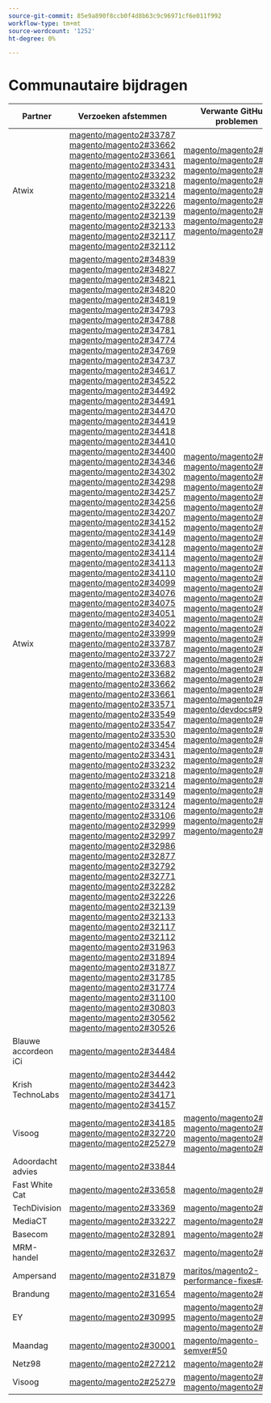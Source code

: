 ```yaml
---
source-git-commit: 85e9a890f8ccb0f4d8b63c9c96971cf6e011f992
workflow-type: tm+mt
source-wordcount: '1252'
ht-degree: 0%

---
```

# Communautaire bijdragen

| Partner | Verzoeken afstemmen | Verwante GitHub-problemen |
| ------- | ------- | ------- |
| Atwix | [magento/magento2#33787](https://github.com/magento/magento2/pull/33787)  [magento/magento2#33662](https://github.com/magento/magento2/pull/33662)  [magento/magento2#33661](https://github.com/magento/magento2/pull/33661)  [magento/magento2#33431](https://github.com/magento/magento2/pull/33431)  [magento/magento2#33232](https://github.com/magento/magento2/pull/33232)  [magento/magento2#33218](https://github.com/magento/magento2/pull/33218)  [magento/magento2#33214](https://github.com/magento/magento2/pull/33214)  [magento/magento2#32226](https://github.com/magento/magento2/pull/32226)  [magento/magento2#32139](https://github.com/magento/magento2/pull/32139)  [magento/magento2#32133](https://github.com/magento/magento2/pull/32133)  [magento/magento2#32117](https://github.com/magento/magento2/pull/32117)  [magento/magento2#32112](https://github.com/magento/magento2/pull/32112) | [magento/magento2#33689](https://github.com/magento/magento2/issues/33689)  [magento/magento2#33635](https://github.com/magento/magento2/issues/33635)  [magento/magento2#33556](https://github.com/magento/magento2/issues/33556)  [magento/magento2#33806](https://github.com/magento/magento2/issues/33806)  [magento/magento2#32381](https://github.com/magento/magento2/issues/32381)  [magento/magento2#33786](https://github.com/magento/magento2/issues/33786)  [magento/magento2#33785](https://github.com/magento/magento2/issues/33785)  [magento/magento2#33784](https://github.com/magento/magento2/issues/33784)  [magento/magento2#33775](https://github.com/magento/magento2/issues/33775) |
| Atwix | [magento/magento2#34839](https://github.com/magento/magento2/pull/34839)  [magento/magento2#34827](https://github.com/magento/magento2/pull/34827)  [magento/magento2#34821](https://github.com/magento/magento2/pull/34821)  [magento/magento2#34820](https://github.com/magento/magento2/pull/34820)  [magento/magento2#34819](https://github.com/magento/magento2/pull/34819)  [magento/magento2#34793](https://github.com/magento/magento2/pull/34793)  [magento/magento2#34788](https://github.com/magento/magento2/pull/34788)  [magento/magento2#34781](https://github.com/magento/magento2/pull/34781)  [magento/magento2#34774](https://github.com/magento/magento2/pull/34774)  [magento/magento2#34769](https://github.com/magento/magento2/pull/34769)  [magento/magento2#34737](https://github.com/magento/magento2/pull/34737)  [magento/magento2#34617](https://github.com/magento/magento2/pull/34617)  [magento/magento2#34522](https://github.com/magento/magento2/pull/34522)  [magento/magento2#34492](https://github.com/magento/magento2/pull/34492)  [magento/magento2#34491](https://github.com/magento/magento2/pull/34491)  [magento/magento2#34470](https://github.com/magento/magento2/pull/34470)  [magento/magento2#34419](https://github.com/magento/magento2/pull/34419)  [magento/magento2#34418](https://github.com/magento/magento2/pull/34418)  [magento/magento2#34410](https://github.com/magento/magento2/pull/34410)  [magento/magento2#34400](https://github.com/magento/magento2/pull/34400)  [magento/magento2#34346](https://github.com/magento/magento2/pull/34346)  [magento/magento2#34302](https://github.com/magento/magento2/pull/34302)  [magento/magento2#34298](https://github.com/magento/magento2/pull/34298)  [magento/magento2#34257](https://github.com/magento/magento2/pull/34257)  [magento/magento2#34256](https://github.com/magento/magento2/pull/34256)  [magento/magento2#34207](https://github.com/magento/magento2/pull/34207)  [magento/magento2#34152](https://github.com/magento/magento2/pull/34152)  [magento/magento2#34149](https://github.com/magento/magento2/pull/34149)  [magento/magento2#34128](https://github.com/magento/magento2/pull/34128)  [magento/magento2#34114](https://github.com/magento/magento2/pull/34114)  [magento/magento2#34113](https://github.com/magento/magento2/pull/34113)  [magento/magento2#34110](https://github.com/magento/magento2/pull/34110)  [magento/magento2#34099](https://github.com/magento/magento2/pull/34099)  [magento/magento2#34076](https://github.com/magento/magento2/pull/34076)  [magento/magento2#34075](https://github.com/magento/magento2/pull/34075)  [magento/magento2#34051](https://github.com/magento/magento2/pull/34051)  [magento/magento2#34022](https://github.com/magento/magento2/pull/34022)  [magento/magento2#33999](https://github.com/magento/magento2/pull/33999)  [magento/magento2#33787](https://github.com/magento/magento2/pull/33787)  [magento/magento2#33727](https://github.com/magento/magento2/pull/33727)  [magento/magento2#33683](https://github.com/magento/magento2/pull/33683)  [magento/magento2#33682](https://github.com/magento/magento2/pull/33682)  [magento/magento2#33662](https://github.com/magento/magento2/pull/33662)  [magento/magento2#33661](https://github.com/magento/magento2/pull/33661)  [magento/magento2#33571](https://github.com/magento/magento2/pull/33571)  [magento/magento2#33549](https://github.com/magento/magento2/pull/33549)  [magento/magento2#33547](https://github.com/magento/magento2/pull/33547)  [magento/magento2#33530](https://github.com/magento/magento2/pull/33530)  [magento/magento2#33454](https://github.com/magento/magento2/pull/33454)  [magento/magento2#33431](https://github.com/magento/magento2/pull/33431)  [magento/magento2#33232](https://github.com/magento/magento2/pull/33232)  [magento/magento2#33218](https://github.com/magento/magento2/pull/33218)  [magento/magento2#33214](https://github.com/magento/magento2/pull/33214)  [magento/magento2#33149](https://github.com/magento/magento2/pull/33149)  [magento/magento2#33124](https://github.com/magento/magento2/pull/33124)  [magento/magento2#33106](https://github.com/magento/magento2/pull/33106)  [magento/magento2#32999](https://github.com/magento/magento2/pull/32999)  [magento/magento2#32997](https://github.com/magento/magento2/pull/32997)  [magento/magento2#32986](https://github.com/magento/magento2/pull/32986)  [magento/magento2#32877](https://github.com/magento/magento2/pull/32877)  [magento/magento2#32792](https://github.com/magento/magento2/pull/32792)  [magento/magento2#32771](https://github.com/magento/magento2/pull/32771)  [magento/magento2#32282](https://github.com/magento/magento2/pull/32282)  [magento/magento2#32226](https://github.com/magento/magento2/pull/32226)  [magento/magento2#32139](https://github.com/magento/magento2/pull/32139)  [magento/magento2#32133](https://github.com/magento/magento2/pull/32133)  [magento/magento2#32117](https://github.com/magento/magento2/pull/32117)  [magento/magento2#32112](https://github.com/magento/magento2/pull/32112)  [magento/magento2#31963](https://github.com/magento/magento2/pull/31963)  [magento/magento2#31894](https://github.com/magento/magento2/pull/31894)  [magento/magento2#31877](https://github.com/magento/magento2/pull/31877)  [magento/magento2#31785](https://github.com/magento/magento2/pull/31785)  [magento/magento2#31774](https://github.com/magento/magento2/pull/31774)  [magento/magento2#31100](https://github.com/magento/magento2/pull/31100)  [magento/magento2#30803](https://github.com/magento/magento2/pull/30803)  [magento/magento2#30562](https://github.com/magento/magento2/pull/30562)  [magento/magento2#30526](https://github.com/magento/magento2/pull/30526) | [magento/magento2#34579](https://github.com/magento/magento2/issues/34579)  [magento/magento2#34490](https://github.com/magento/magento2/issues/34490)  [magento/magento2#34422](https://github.com/magento/magento2/issues/34422)  [magento/magento2#34510](https://github.com/magento/magento2/issues/34510)  [magento/magento2#34414](https://github.com/magento/magento2/issues/34414)  [magento/magento2#34511](https://github.com/magento/magento2/issues/34511)  [magento/magento2#34435](https://github.com/magento/magento2/issues/34435)  [magento/magento2#34512](https://github.com/magento/magento2/issues/34512)  [magento/magento2#34317](https://github.com/magento/magento2/issues/34317)  [magento/magento2#32948](https://github.com/magento/magento2/issues/32948)  [magento/magento2#26254](https://github.com/magento/magento2/issues/26254)  [magento/magento2#34316](https://github.com/magento/magento2/issues/34316)  [magento/magento2#34314](https://github.com/magento/magento2/issues/34314)  [magento/magento2#34313](https://github.com/magento/magento2/issues/34313)  [magento/magento2#34312](https://github.com/magento/magento2/issues/34312)  [magento/magento2#34311](https://github.com/magento/magento2/issues/34311)  [magento/magento2#34315](https://github.com/magento/magento2/issues/34315)  [magento/magento2#33747](https://github.com/magento/magento2/issues/33747)  [magento/magento2#33589](https://github.com/magento/magento2/issues/33589)  [magento/magento2#33689](https://github.com/magento/magento2/issues/33689)  [magento/magento2#33531](https://github.com/magento/magento2/issues/33531)  [magento/magento2#33635](https://github.com/magento/magento2/issues/33635)  [magento/magento2#33556](https://github.com/magento/magento2/issues/33556)  [magento/magento2#33806](https://github.com/magento/magento2/issues/33806)  [magento/magento2#32615](https://github.com/magento/magento2/issues/32615)  [magento/devdocs#9248](https://github.com/magento/devdocs/issues/9248)  [magento/magento2#32991](https://github.com/magento/magento2/issues/32991)  [magento/magento2#32821](https://github.com/magento/magento2/issues/32821)  [magento/magento2#33788](https://github.com/magento/magento2/issues/33788)  [magento/magento2#32381](https://github.com/magento/magento2/issues/32381)  [magento/magento2#33786](https://github.com/magento/magento2/issues/33786)  [magento/magento2#33785](https://github.com/magento/magento2/issues/33785)  [magento/magento2#33784](https://github.com/magento/magento2/issues/33784)  [magento/magento2#33775](https://github.com/magento/magento2/issues/33775)  [magento/magento2#33783](https://github.com/magento/magento2/issues/33783)  [magento/magento2#30828](https://github.com/magento/magento2/issues/30828)  [magento/magento2#33774](https://github.com/magento/magento2/issues/33774)  [magento/magento2#33773](https://github.com/magento/magento2/issues/33773) |
| Blauwe accordeon iCi | [magento/magento2#34484](https://github.com/magento/magento2/pull/34484) |  |
| Krish TechnoLabs | [magento/magento2#34442](https://github.com/magento/magento2/pull/34442)  [magento/magento2#34423](https://github.com/magento/magento2/pull/34423)  [magento/magento2#34171](https://github.com/magento/magento2/pull/34171)  [magento/magento2#34157](https://github.com/magento/magento2/pull/34157) |  |
| Visoog | [magento/magento2#34185](https://github.com/magento/magento2/pull/34185)  [magento/magento2#32720](https://github.com/magento/magento2/pull/32720)  [magento/magento2#25279](https://github.com/magento/magento2/pull/25279) | [magento/magento2#34513](https://github.com/magento/magento2/issues/34513)  [magento/magento2#34356](https://github.com/magento/magento2/issues/34356)  [magento/magento2#29647](https://github.com/magento/magento2/issues/29647)  [magento/magento2#30241](https://github.com/magento/magento2/issues/30241) |
| Adoordacht advies | [magento/magento2#33844](https://github.com/magento/magento2/pull/33844) |  |
| Fast White Cat | [magento/magento2#33658](https://github.com/magento/magento2/pull/33658) | [magento/magento2#33839](https://github.com/magento/magento2/issues/33839) |
| TechDivision | [magento/magento2#33369](https://github.com/magento/magento2/pull/33369) | [magento/magento2#34451](https://github.com/magento/magento2/issues/34451) |
| MediaCT | [magento/magento2#33227](https://github.com/magento/magento2/pull/33227) | [magento/magento2#33984](https://github.com/magento/magento2/issues/33984) |
| Basecom | [magento/magento2#32891](https://github.com/magento/magento2/pull/32891) | [magento/magento2#32885](https://github.com/magento/magento2/issues/32885) |
| MRM-handel | [magento/magento2#32637](https://github.com/magento/magento2/pull/32637) | [magento/magento2#32636](https://github.com/magento/magento2/issues/32636) |
| Ampersand | [magento/magento2#31879](https://github.com/magento/magento2/pull/31879) | [maritos/magento2-performance-fixes#4](https://github.com/maritos/magento2-performance-fixes/issues/4) |
| Brandung | [magento/magento2#31654](https://github.com/magento/magento2/pull/31654) | [magento/magento2#30948](https://github.com/magento/magento2/issues/30948) |
| EY | [magento/magento2#30995](https://github.com/magento/magento2/pull/30995) | [magento/magento2#31019](https://github.com/magento/magento2/issues/31019)  [magento/magento2#32625](https://github.com/magento/magento2/issues/32625)  [magento/magento2#33696](https://github.com/magento/magento2/issues/33696) |
| Maandag | [magento/magento2#30001](https://github.com/magento/magento2/pull/30001) | [magento/magento-semver#50](https://github.com/magento/magento-semver/issues/50) |
| Netz98 | [magento/magento2#27212](https://github.com/magento/magento2/pull/27212) | [magento/magento2#29609](https://github.com/magento/magento2/issues/29609) |
| Visoog | [magento/magento2#25279](https://github.com/magento/magento2/pull/25279) | [magento/magento2#29647](https://github.com/magento/magento2/issues/29647)  [magento/magento2#30241](https://github.com/magento/magento2/issues/30241) |
